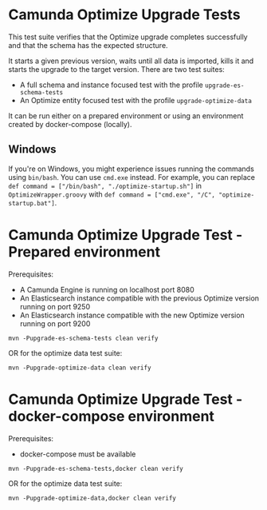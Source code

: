 # Camunda Optimize Upgrade Tests

This test suite verifies that the Optimize upgrade completes successfully and that the schema has the expected structure.

It starts a given previous version, waits until all data is imported, kills it and starts the upgrade to the target version.
There are two test suites:
- A full schema and instance focused test with the profile `upgrade-es-schema-tests`
- An Optimize entity focused test with the profile `upgrade-optimize-data`

It can be run either on a prepared environment or using an environment created by docker-compose (locally).

## Windows

If you're on Windows, you might experience issues running the commands using `bin/bash`. You can use `cmd.exe` instead.
For example, you can replace `def command = ["/bin/bash", "./optimize-startup.sh"]` in `OptimizeWrapper.groovy` with
`def command = ["cmd.exe", "/C", "optimize-startup.bat"]`.

# Camunda Optimize Upgrade Test - Prepared environment

Prerequisites:
* A Camunda Engine is running on localhost port 8080
* An Elasticsearch instance compatible with the previous Optimize version running on port 9250
* An Elasticsearch instance compatible with the new Optimize version running on port 9200

```
mvn -Pupgrade-es-schema-tests clean verify
```

OR for the optimize data test suite:

```
mvn -Pupgrade-optimize-data clean verify
```

# Camunda Optimize Upgrade Test - docker-compose environment

Prerequisites:
* docker-compose must be available

```
mvn -Pupgrade-es-schema-tests,docker clean verify
```

OR for the optimize data test suite:

```
mvn -Pupgrade-optimize-data,docker clean verify
```

